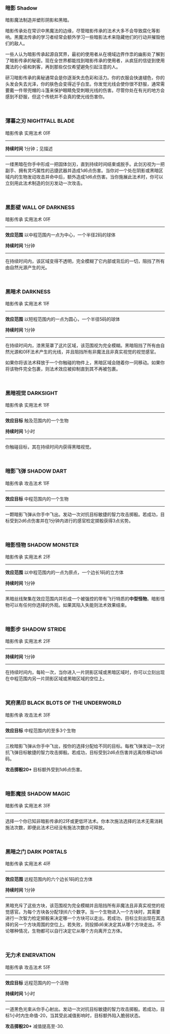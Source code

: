 ### 暗影 Shadow

暗影魔法制造并塑形阴影和黑暗。

暗影传承处在常识中黑魔法的边缘，尽管暗影传承的法术大多不会导致腐化等影响。黑魔法传承的学习者经常会额外学习一些暗影法术来隐藏他们的行动并摧毁他们的敌人。

一些人认为暗影传承起源自冥界，最初的使用者从在境域边界作祟的幽影处了解到了暗影传承的秘密。现在全世界都能找到暗影传承的使用者，从疯狂的信徒到使用魔法的小偷和刺客，再到那些仅仅希望避免引起注意的人。

研习暗影传承的奥秘通常会是你逐渐失去色彩和活力。你的衣服会快速褪色，你的头发会失去光泽，你的肤色会变得近乎白垩。你发觉光线会使你很不舒服，通常需要戴一件带兜帽的斗篷来保护眼睛免受刺眼光线的伤害。尽管你处在有光的地方会感到不舒服，但这个传统并不会真的使光线伤害你。

 

### 薄暮之刃 NIGHTFALL BLADE

暗影传承 实用法术 0环

------------------------------------------------------------------------

**持续时间** 1分钟；见描述

------------------------------------------------------------------------

一缕黑暗在你手中形成一把固体剑刃，直到持续时间结束或脱手。此剑刃视为一把副手、拥有灵巧属性的迅捷武器并造成1d6点伤害。当你对一个处在阴影或黑暗区域内的生物发动攻击并命中后，额外造成1d6点伤害。当你施展此法术时，你可以立刻用此法术制造的剑刃发动一次攻击。

 

### 黑影壁 WALL OF DARKNESS

暗影传承 实用法术 0环

------------------------------------------------------------------------

**效应范围** 以中程范围内一点为中心，一个半径2码的球体

**持续时间** 1分钟

------------------------------------------------------------------------

在持续时间内，该区域变得不透明，完全模糊了它内部或背后的一切，阻挡了所有由自然光源产生的光。

 

### 黑暗术 DARKNESS

暗影传承 实用法术 1环

------------------------------------------------------------------------

**效应范围** 以短程范围内的一点为圆心，一个半径5码的球体

**持续时间** 1分钟

------------------------------------------------------------------------

在持续时间内，漆黑笼罩了这片区域，该范围视为完全模糊。黑暗阻挡了所有由自然光源和0环法术产生的光线，并且阻挡所有非魔法且非真实视觉的视觉感官。

如果你将该法术释放于一个你触碰的物件上，黑暗区域会随着你一同移动。如果你将该物件完全包裹，则法术效应被抑制直到其不再被包裹。

 

### 黑暗视觉 DARKSIGHT

暗影传承 实用法术 1环

------------------------------------------------------------------------

**效应目标** 触及范围内的一个生物

**持续时间** 1小时

------------------------------------------------------------------------

你触碰目标，其在持续时间内获得黑暗视觉。

 

### 暗影飞弹 SHADOW DART

暗影传承 攻击法术 1环

------------------------------------------------------------------------

**效应目标** 中程范围内的一个生物

------------------------------------------------------------------------

一颗暗影飞弹从你手中飞出。发动一次对抗目标敏捷的智力攻击掷骰。若成功，目标受到2d6点伤害并在1分钟内进行的感官检定掷骰获得3点劣势。

 

### 暗影怪物 **SHADOW MONSTER**

暗影传承 实用法术 2环

------------------------------------------------------------------------

**效应范围** 以中程范围内的一点为原点，一个边长1码的立方体

**持续时间** 1分钟

------------------------------------------------------------------------

黑暗丝线聚集在效应范围内并形成一个被强控的带有飞行特质的**中型怪物**。暗影怪物可以有任何你选择的外观。如果其陷入失能则法术效果结束。

 

### 暗影步 SHADOW STRIDE

暗影传承 实用法术 2环

------------------------------------------------------------------------

**持续时间** 1分钟

------------------------------------------------------------------------

在持续时间内，每轮一次，当你进入一片阴影区域或黑暗区域时，你可以立刻出现在中程范围内另一片阴影区域或黑暗区域的空位上。

 

### 冥府黑印 BLACK BLOTS OF THE UNDERWORLD

暗影传承 攻击法术 3环

------------------------------------------------------------------------

**效应目标** 中程范围内的至多3个生物

------------------------------------------------------------------------

三枚暗影飞弹从你手中飞出，按你的选择分配给不同的目标。每枚飞弹发动一次对抗飞弹目标敏捷的智力攻击掷骰。若成功，目标受到2d6点伤害并远离你移动1d6码。

**攻击掷骰20+** 目标额外受到1d6点伤害。

 

### 暗影魔技 SHADOW MAGIC

暗影传承 实用法术 3环

------------------------------------------------------------------------

选择一个你已知非暗影传承的2环或更低环法术。你本次施法选择的法术无需消耗施法次数，即便此法术已经没有施法次数亦可释放。

 

### 黑暗之门 DARK PORTALS

暗影传承 实用法术 4环

------------------------------------------------------------------------

**效应范围** 远程范围内的六个边长1码的立方体

**持续时间** 1分钟

------------------------------------------------------------------------

黑暗充斥了这些方块，该范围视为完全模糊并且阻挡所有非魔法且非真实视觉的视觉感官。为每个方块各分配1到6六个数字。当一个生物进入一个方块时，其需要进行一次智力检定掷骰来决定哪一个方块可以走出。若成功，目标立刻出现在其选择的另一个方块周围的空位上。若失败，则投掷d6来决定其从哪个方块走出。不论哪种情况，生物都可以自行决定它从哪个方向离开立方体。

 

### 无力术 ENERVATION

暗影传承 攻击法术 5环

------------------------------------------------------------------------

**效应目标** 远程范围内的一个活物

**持续时间** 1小时

------------------------------------------------------------------------

一道黑色光束从你手心射出。发动一次对抗目标敏捷的智力攻击掷骰。若成功，目标1小时内生命值-20，当其受此减值影响时，目标额外陷入脆弱状态。

**攻击掷骰20+** 减值提高至-30.
